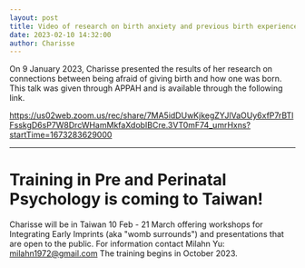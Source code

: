 ```yaml
---
layout: post
title: Video of research on birth anxiety and previous birth experience
date: 2023-02-10 14:32:00
author: Charisse
---
```


On 9 January 2023, Charisse presented the results of her research on connections between being afraid of giving birth and how one was born.  This talk was given through APPAH and is available through the following link.

https://us02web.zoom.us/rec/share/7MA5idDUwKjkegZYJlVaOUy6xfP7rBTlFsskgD6sP7W8DrcWHamMkfaXdobIBCre.3VT0mF74_umrHxns?startTime=1673283629000

---

# Training in Pre and Perinatal Psychology is coming to Taiwan!

Charisse will be in Taiwan 10 Feb - 21 March offering workshops for Integrating Early Imprints (aka "womb surrounds") and presentations that are open to the public.  For information contact Milahn Yu:  milahn1972@gmail.com The training begins in October 2023.
